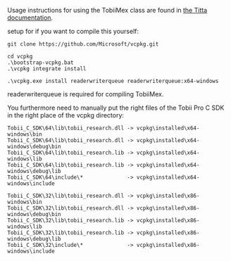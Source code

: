 Usage instructions for using the TobiiMex class are found in [the Titta documentation](../readme.md).

setup for if you want to compile this yourself:
```
git clone https://github.com/Microsoft/vcpkg.git

cd vcpkg
.\bootstrap-vcpkg.bat
.\vcpkg integrate install

.\vcpkg.exe install readerwriterqueue readerwriterqueue:x64-windows
```
readerwriterqueue is required for compiling TobiiMex.

You furthermore need to manually put the right files of the Tobii Pro C SDK in the right place of the vcpkg directory:
```
Tobii_C_SDK\64\lib\tobii_research.dll -> vcpkg\installed\x64-windows\bin
Tobii_C_SDK\64\lib\tobii_research.dll -> vcpkg\installed\x64-windows\debug\bin
Tobii_C_SDK\64\lib\tobii_research.lib -> vcpkg\installed\x64-windows\lib
Tobii_C_SDK\64\lib\tobii_research.lib -> vcpkg\installed\x64-windows\debug\lib
Tobii_C_SDK\64\include\*              -> vcpkg\installed\x64-windows\include

Tobii_C_SDK\32\lib\tobii_research.dll -> vcpkg\installed\x86-windows\bin
Tobii_C_SDK\32\lib\tobii_research.dll -> vcpkg\installed\x86-windows\debug\bin
Tobii_C_SDK\32\lib\tobii_research.lib -> vcpkg\installed\x86-windows\lib
Tobii_C_SDK\32\lib\tobii_research.lib -> vcpkg\installed\x86-windows\debug\lib
Tobii_C_SDK\32\include\*              -> vcpkg\installed\x86-windows\include
```
